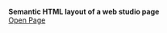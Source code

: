 **Semantic HTML layout of a web studio page**  
[Open Page](https://oleh-cheliakh.github.io/goit-markup-hw-01)
